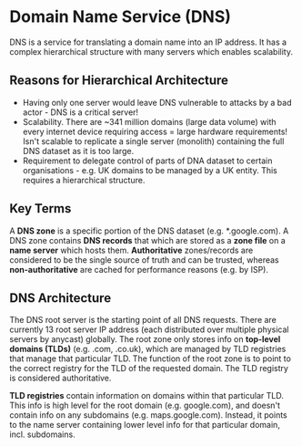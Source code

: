 # Domain Name Service (DNS)
DNS is a service for translating a domain name into an IP address. It has a complex hierarchical structure with many servers which enables scalability.

## Reasons for Hierarchical Architecture
* Having only one server would leave DNS vulnerable to attacks by a bad actor - DNS is a critical server!
* Scalability. There are ~341 million domains (large data volume) with every internet device requiring access = large hardware requirements! Isn't scalable to replicate a single server (monolith) containing the full DNS dataset as it is too large.
* Requirement to delegate control of parts of DNA dataset to certain organisations - e.g. UK domains to be managed by a UK entity. This requires a hierarchical structure.

## Key Terms
A **DNS zone** is a specific portion of the DNS dataset (e.g. *.google.com). A DNS zone contains **DNS records** that which are stored as a **zone file** on a **name server** which hosts them. **Authoritative** zones/records are considered to be the single source of truth and can be trusted, whereas **non-authoritative** are cached for performance reasons (e.g. by ISP).

## DNS Architecture
The DNS root server is the starting point of all DNS requests. There are currently 13 root server IP address (each distributed over multiple physical servers by anycast) globally. The root zone only stores info on **top-level domains (TLDs)** (e.g. .com, .co.uk), which are managed by TLD registries that manage that particular TLD. The function of the root zone is to point to the correct registry for the TLD of the requested domain. The TLD registry is considered authoritative.

**TLD registries** contain information on domains within that particular TLD. This info is high level for the root domain (e.g. google.com), and doesn't contain info on any subdomains (e.g. maps.google.com). Instead, it points to the name server containing lower level info for that particular domain, incl. subdomains. 